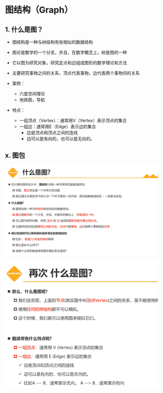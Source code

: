 # 图结构（Graph）

## 1. 什么是图？

+ 图结构是一种与树结构有些相似的数据结构
+ 图论是数学的一个分支，并且，在数学概念上，树是图的一种
+ 它以图为研究对象，研究定点和边组成图形的数学理论和方法
+ 主要研究事物之间的关系，顶点代表事物，边代表两个事物间的关系

+ 案例：
  + 六度空间理论
  + 地铁图，导航

+ 特点：
  + 一组顶点（Vertex）：通常用V（Vertex）表示顶点的集合
  + 一组边：通常用E（Edge）表示边的集合
    + 边是顶点和顶点之间的连线
    + 边可以是有向的，也可以是无向的。



























































## x. 图包

![image-20230630171353971](图结构.assets/image-20230630171353971.png)

![image-20230630174932842](图结构.assets/image-20230630174932842.png)





